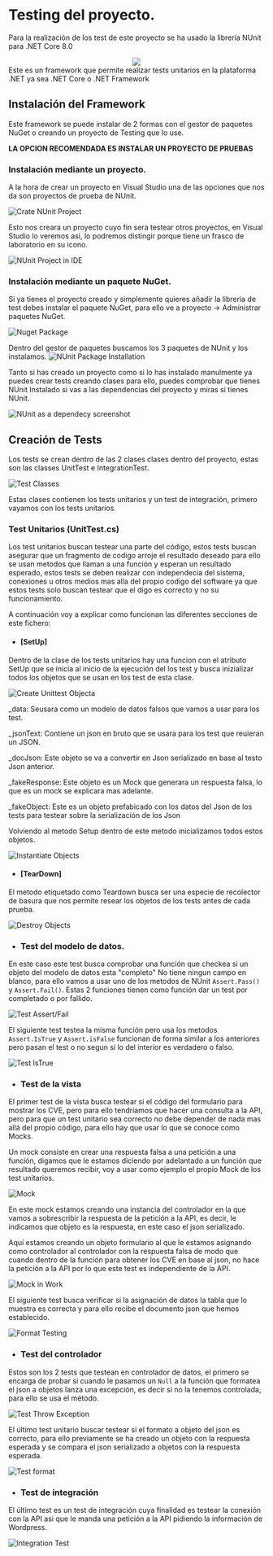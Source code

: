 # Testing del proyecto.

Para la realización de los test de este proyecto se ha usado la librería NUnit para .NET Core 8.0
<div align="center">
<img src="../images/testing/NUnitLogo.png">
</div>
Este es un framework que permite realizar tests unitarios en la plataforma .NET ya sea .NET Core o .NET Framework

## Instalación del Framework

Este framework se puede instalar de 2 formas con el gestor de paquetes NuGet o creando un proyecto de Testing que lo use.

**LA OPCION RECOMENDADA ES INSTALAR UN PROYECTO DE PRUEBAS**

### Instalación mediante un proyecto.

A la hora de crear un proyecto en Visual Studio una de las opciones que nos da son proyectos de prueba de NUnit.

![Crate NUnit Project](../images/testing/create_project_screenshot.png)

Esto nos creara un proyecto cuyo fin sera testear otros proyectos, en Visual Studio lo veremos asi, lo podremos distingir porque tiene un frasco de laboratorio en su icono.

![NUnit Project in IDE](../images/testing/NUnit_in_IDE_screenshot.png)

### Instalación mediante un paquete NuGet.

Si ya tienes el proyecto creado y simplemente quieres añadir la libreria de test debes instalar el paquete NuGet, para ello ve a proyecto -> Administrar paquetes NuGet.

![Nuget Package](../images/testing/Nuget_package_screenshot.png)

Dentro del gestor de paquetes buscamos los 3 paquetes de NUnit y los instalamos.
![NUnit Package Installation](../images/testing/NUnit_Package_Installation.png)

Tanto si has creado un proyecto como si lo has instalado manulmente ya puedes crear tests creando clases para ello, puedes comprobar que tienes NUnit Instalado si vas a las dependencias del proyecto y miras si tienes NUnit.

![NUnit as a dependecy screenshot](../images/testing/dependencies_screenshot.png)

## Creación de Tests

Los tests se crean dentro de las 2 clases clases dentro del proyecto, estas son las classes UnitTest e IntegrationTest.

![Test Classes](../images/testing/test_class_screenshot.png)

Estas clases contienen los tests unitarios y un test de integración, primero vayamos con los tests unitarios.

### Test Unitarios (UnitTest.cs)

Los test unitarios buscan testear una parte del código, estos tests buscan asegurar que un fragmento de codigo arroje el resultado deseado para ello se usan metodos que llaman a una función y esperan un resultado esperado, estos tests se deben realizar con independecia del sistema, conexiones u otros medios mas alla del propio codigo del software ya que estos tests solo buscan testear que el digo es correcto y no su funcionamiento.

A continuación voy a explicar como funcionan las diferentes secciones de este fichero:

- #### [SetUp]
Dentro de la clase de los tests unitarios hay una funcion con el atributo SetUp que se inicia al inicio de la ejecución del los test y busca inizializar todos los objetos que se usan en los test de esta clase.

![Create Unittest Objecta](../images/testing/Create_Unittest_Objects.png)

_data: Seusara como un modelo de datos falsos que vamos a usar para los test.

_jsonText: Contiene un json en bruto que se usara para los test que reuieran un JSON.

_docJson: Este objeto se va a convertir en Json serializado en base al testo Json anterior.

_fakeResponse: Este objeto es un Mock que generara un respuesta falsa, lo que es un mock se explicara mas adelante.

_fakeObject: Este es un objeto prefabicado con los datos del Json de los tests para testear sobre la serialización de los Json

Volviendo al metodo Setup dentro de este metodo inicializamos todos estos objetos.

![Instantiate Objects](../images/testing/instantiate_Unitest_Object.png)

- #### [TearDown]

El metodo etiquetado como Teardown busca ser una especie de recolector de basura que nos permite resear los objetos de los tests antes de cada prueba.

![Destroy Objects](../images/testing/TearDown_UnitProjects.png)

- ### Test del modelo de datos.

En este caso este test busca comprobar una función que checkea si un objeto del modelo de datos esta "completo" No tiene ningun campo en blanco, para ello vamos a usar uno de los metodos de NUnit ``Assert.Pass()`` y ``Assert.Fail()``. Estas 2 funciones tienen como función dar un test por completado o por fallido.



![Test Assert/Fail](../images/testing/AssertFail_Test.png)

El siguiente test testea la misma función pero usa los metodos ``Assert.IsTrue`` y ``Assert.isFalse`` funcionan de forma similar a los anteriores pero pasan el test o no segun si lo del interior es verdadero o falso.

![Test IsTrue](../images/testing/AssertTrue_Test.png)

- ### Test de la vista

El primer test de la vista busca testear si el código del formulario para mostrar los CVE, pero para ello tendríamos que hacer una consulta a la API, pero para que un test unitario sea correcto no debe depender de nada mas allá del propio código, para ello hay que usar lo que se conoce como Mocks.

Un mock consiste en crear una respuesta falsa a una petición a una función, digamos que le estamos diciendo por adelantado a un función que resultado queremos recibir, voy a usar como ejemplo el propio Mock de los test unitarios.

![Mock](../images/testing/Mock_testing_screenshot.png)

En este mock estamos creando una instancia del controlador en la que vamos a sobrescribir la respuesta de la petición a la API, es decir, le indicamos que objeto es la respuesta, en este caso el json serializado.

Aquí estamos creando un objeto formulario al que le estamos asignando como controlador al controlador con la respuesta falsa de modo que cuando dentro de la función para obtener los CVE en base al json, no hace la petición a la API por lo que este test es independiente de la API.

![Mock in Work](../images/testing/Mock_Call_screenshot.png)

El siguiente test busca verificar si la asignación de datos la tabla que lo muestra es correcta y para ello recibe el documento json que hemos establecido.

![Format Testing](../images/testing/Table_test_screenshot.png)

- ### Test del controlador

Estos son los 2 tests que testean en controlador de datos, el primero se encarga de probar si cuando le pasamos un ``Null`` a la función que formatea el json a objetos lanza una excepción, es decir si no la tenemos controlada, para ello se usa el método. 

![Test Throw Exception](../images/testing/Exception_Testing.png)

El último test unitario buscar testear si el formato a objeto del json es correcto, para ello previamente se ha creado un objeto con la respuesta esperada y se compara el json serializado a objetos con la respuesta esperada.

![Test format ](../images/testing/Test_format_Object.png)

- ### Test de integración

El último test es un test de integración cuya finalidad es testear la conexión con la API asi que le manda una petición a la API pidiendo la información de Wordpress.

![Integration Test](../images/testing/IntegrationTest.png)

